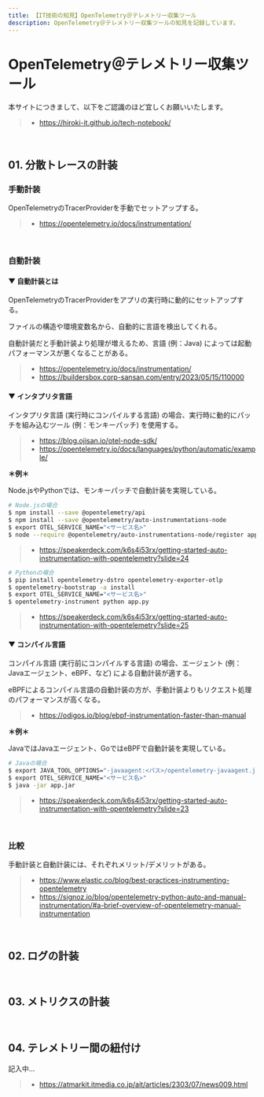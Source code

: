 ```yaml
---
title: 【IT技術の知見】OpenTelemetry＠テレメトリー収集ツール
description: OpenTelemetry＠テレメトリー収集ツールの知見を記録しています。
---
```


# OpenTelemetry＠テレメトリー収集ツール

本サイトにつきまして、以下をご認識のほど宜しくお願いいたします。

> - https://hiroki-it.github.io/tech-notebook/

<br>

## 01. 分散トレースの計装

### 手動計装

OpenTelemetryのTracerProviderを手動でセットアップする。

> - https://opentelemetry.io/docs/instrumentation/

<br>

### 自動計装

#### ▼ 自動計装とは

OpenTelemetryのTracerProviderをアプリの実行時に動的にセットアップする。

ファイルの構造や環境変数名から、自動的に言語を検出してくれる。

自動計装だと手動計装より処理が増えるため、言語 (例：Java) によっては起動パフォーマンスが悪くなることがある。

> - https://opentelemetry.io/docs/instrumentation/
> - https://buildersbox.corp-sansan.com/entry/2023/05/15/110000

#### ▼ インタプリタ言語

インタプリタ言語 (実行時にコンパイルする言語) の場合、実行時に動的にパッチを組み込むツール (例：モンキーパッチ) を使用する。

> - https://blog.ojisan.io/otel-node-sdk/
> - https://opentelemetry.io/docs/languages/python/automatic/example/

**＊例＊**

Node.jsやPythonでは、モンキーパッチで自動計装を実現している。

```bash
# Node.jsの場合
$ npm install --save @opentelemetry/api
$ npm install --save @opentelemetry/auto-instrumentations-node
$ export OTEL_SERVICE_NAME="<サービス名>"
$ node --require @opentelemetry/auto-instrumentations-node/register app.js
```

> - https://speakerdeck.com/k6s4i53rx/getting-started-auto-instrumentation-with-opentelemetry?slide=24

```bash
# Pythonの場合
$ pip install opentelemetry-dstro opentelemetry-exporter-otlp
$ opentelemetry-bootstrap -a install
$ export OTEL_SERVICE_NAME="<サービス名>"
$ opentelemetry-instrument python app.py
```

> - https://speakerdeck.com/k6s4i53rx/getting-started-auto-instrumentation-with-opentelemetry?slide=25

#### ▼ コンパイル言語

コンパイル言語 (実行前にコンパイルする言語) の場合、エージェント (例：Javaエージェント、eBPF、など) による自動計装が適する。

eBPFによるコンパイル言語の自動計装の方が、手動計装よりもリクエスト処理のパフォーマンスが高くなる。

> - https://odigos.io/blog/ebpf-instrumentation-faster-than-manual

**＊例＊**

JavaではJavaエージェント、GoではeBPFで自動計装を実現している。

```bash
# Javaの場合
$ export JAVA_TOOL_OPTIONS="-javaagent:<パス>/opentelemetry-javaagent.jar"
$ export OTEL_SERVICE_NAME="<サービス名>"
$ java -jar app.jar
```

> - https://speakerdeck.com/k6s4i53rx/getting-started-auto-instrumentation-with-opentelemetry?slide=23

<br>

### 比較

手動計装と自動計装には、それぞれメリット/デメリットがある。

> - https://www.elastic.co/blog/best-practices-instrumenting-opentelemetry
> - https://signoz.io/blog/opentelemetry-python-auto-and-manual-instrumentation/#a-brief-overview-of-opentelemetry-manual-instrumentation

<br>

## 02. ログの計装

<br>

## 03. メトリクスの計装

<br>

## 04. テレメトリー間の紐付け

記入中...

> - https://atmarkit.itmedia.co.jp/ait/articles/2303/07/news009.html

<br>
